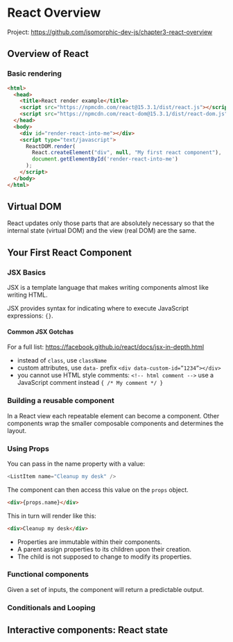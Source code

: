 # React Overview

Project: https://github.com/isomorphic-dev-js/chapter3-react-overview

## Overview of React

### Basic rendering

```html
<html>
  <head>
    <title>React render example</title>
    <script src="https://npmcdn.com/react@15.3.1/dist/react.js"></script>
    <script src="https://npmcdn.com/react-dom@15.3.1/dist/react-dom.js"></script>
  </head>
  <body>
    <div id="render-react-into-me"></div>
    <script type="text/javascript">
      ReactDOM.render(
        React.createElement("div", null, "My first react component"),
        document.getElementById('render-react-into-me')
      );
    </script>
  </body>
</html>
```

## Virtual DOM

React updates only those parts that are absolutely necessary so that the internal state (virtual DOM) and the view (real DOM) are the same.

## Your First React Component

### JSX Basics

JSX is a template language that makes writing components almost like writing HTML.

JSX provides syntax for indicating where to execute JavaScript expressions: `{}`.

#### Common JSX Gotchas

For a full list: https://facebook.github.io/react/docs/jsx-in-depth.html

* instead of `class`, use `className`
* custom attributes, use `data-` prefix `<div data-custom-id=”1234”></div>`
* you cannot use HTML style comments: `<!-- html comment -->` use a JavaScript comment instead `{ /* My comment */ }`

### Building a reusable component

In a React view each repeatable element can become a component. Other components wrap the smaller composable components and determines the layout.

### Using Props

You can pass in the name property with a value:

```javascript
<ListItem name="Cleanup my desk" />
```

The component can then access this value on the `props` object.

```html
<div>{props.name}</div>
```

This in turn will render like this:

```html
<div>Cleanup my desk</div>
```

* Properties are immutable within their components.
* A parent assign properties to its children upon their creation.
* The child is not supposed to change to modify its properties.

### Functional components

Given a set of inputs, the component will return a predictable output.

### Conditionals and Looping

## Interactive components: React state
